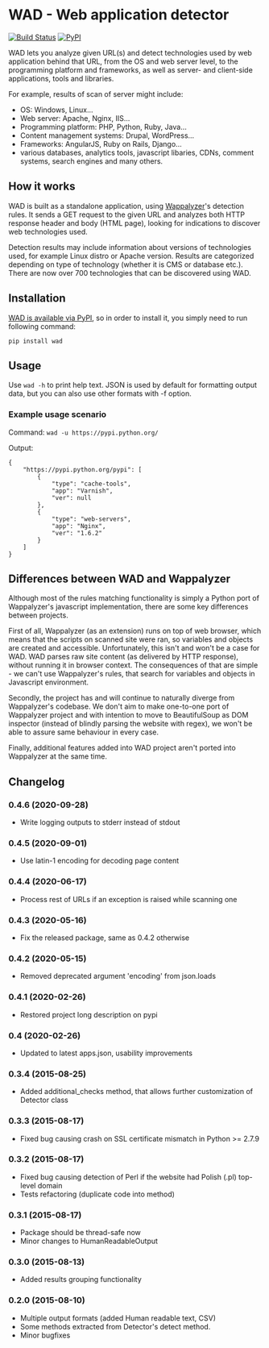 # WAD - Web application detector
[![Build Status](https://travis-ci.org/CERN-CERT/WAD.svg?branch=master)](https://travis-ci.org/CERN-CERT/WAD) [![PyPI](https://img.shields.io/pypi/v/wad.svg)](https://pypi.python.org/pypi/wad)

WAD lets you analyze given URL(s) and detect technologies used by web application behind that URL, 
from the OS and web server level, to the programming platform and frameworks, as well as server- and client-side
applications, tools and libraries. 

For example, results of scan of server might include: 

  * OS: Windows, Linux...
  * Web server: Apache, Nginx, IIS...
  * Programming platform: PHP, Python, Ruby, Java...
  * Content management systems: Drupal, WordPress...
  * Frameworks: AngularJS, Ruby on Rails, Django...
  * various databases, analytics tools, javascript libaries, CDNs, comment systems, search engines and many others.
  

## How it works
WAD is built as a standalone application, using [Wappalyzer](https://github.com/AliasIO/Wappalyzer)'s
detection rules. It sends a GET request to the given URL and analyzes both HTTP response header and body (HTML page), 
looking for indications to discover web technologies used. 

Detection results may include information about versions of technologies used, for example Linux distro or Apache version. 
Results are categorized depending on type of technology (whether it is CMS or database etc.). There are now over 700 
technologies that can be discovered using WAD.

## Installation
[WAD is available via PyPI](https://pypi.python.org/pypi/wad), so in order to install it, you simply need to run following command:

`pip install wad`

## Usage
Use `wad -h` to print help text.
JSON is used by default for formatting output data, but you can also use other formats with -f <format> option.
### Example usage scenario
Command: `wad -u https://pypi.python.org/` 

Output:

```
{
    "https://pypi.python.org/pypi": [
        {
            "type": "cache-tools", 
            "app": "Varnish", 
            "ver": null
        }, 
        {
            "type": "web-servers", 
            "app": "Nginx", 
            "ver": "1.6.2"
        }
    ]
}
```

## Differences between WAD and Wappalyzer
Although most of the rules matching functionality is simply a Python port of Wappalyzer's javascript implementation, there are some key differences between projects.

First of all, Wappalyzer (as an extension) runs on top of web browser, which means that the scripts on scanned site were ran, so variables and objects are created and accessible. 
Unfortunately, this isn't and won't be a case for WAD. WAD parses raw site content (as delivered by HTTP response), without running it in browser context. 
The consequences of that are simple - we can't use Wappalyzer's rules, that search for variables and objects in Javascript environment.

Secondly, the project has and will continue to naturally diverge from Wappalyzer's codebase. We don't aim to make one-to-one port of Wappalyzer project and with intention to move to BeautifulSoup as DOM inspector (instead of blindly parsing the website with regex), we won't be able to assure same behaviour in every case. 

Finally, additional features added into WAD project aren't ported into Wappalyzer at the same time.

## Changelog
### 0.4.6 (2020-09-28)

- Write logging outputs to stderr instead of stdout

### 0.4.5 (2020-09-01)

- Use latin-1 encoding for decoding page content

### 0.4.4 (2020-06-17)

- Process rest of URLs if an exception is raised while scanning one

### 0.4.3 (2020-05-16)

- Fix the released package, same as 0.4.2 otherwise

### 0.4.2 (2020-05-15)

- Removed deprecated argument 'encoding' from json.loads

### 0.4.1 (2020-02-26)

- Restored project long description on pypi

### 0.4 (2020-02-26)

- Updated to latest apps.json, usability improvements

### 0.3.4 (2015-08-25)

- Added additional_checks method, that allows further customization of Detector class

### 0.3.3 (2015-08-17)

- Fixed bug causing crash on SSL certificate mismatch in Python >= 2.7.9

### 0.3.2 (2015-08-17)

- Fixed bug causing detection of Perl if the website had Polish (.pl) top-level domain
- Tests refactoring (duplicate code into method)

### 0.3.1 (2015-08-17)

- Package should be thread-safe now
- Minor changes to HumanReadableOutput

### 0.3.0 (2015-08-13)

- Added results grouping functionality

### 0.2.0 (2015-08-10)

- Multiple output formats (added Human readable text, CSV)
- Some methods extracted from Detector's detect method.
- Minor bugfixes
